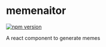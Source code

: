 # memenaitor

[![npm version](https://badge.fury.io/js/memenaitor.svg)](https://badge.fury.io/js/memenaitor)

A react component to generate memes